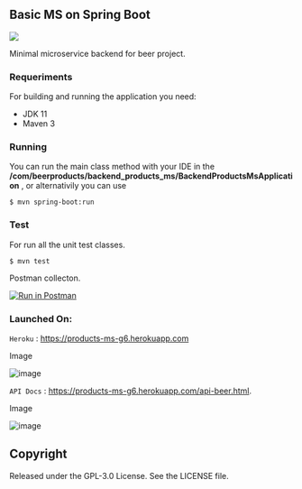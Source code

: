 ## Basic MS on Spring Boot

![](https://img.shields.io/swagger/valid/3.0?specUrl=https%3A%2F%2Fproducts-ms-g6.herokuapp.com%2Fapi-docs)

<p>Minimal microservice backend for beer project.</p>

### Requeriments

For building and running the application you need:

* JDK 11
* Maven 3

### Running

You can run the main class method with your IDE in the **/com/beerproducts/backend_products_ms/BackendProductsMsApplication** , or alternativily you can use

`$ mvn spring-boot:run`

### Test

For run all the unit test classes.

`$ mvn test`

Postman collecton.

[![Run in Postman](https://run.pstmn.io/button.svg)](https://www.postman.com/lively-crater-731126/workspace/backend-ms-spring)

### Launched On: 

`Heroku` : <https://products-ms-g6.herokuapp.com>

Image

![image](https://drive.google.com/uc?export=view&id=1UmuIELZ7rLJDYvyzIbtniZT_AzSdznmR)


`API Docs` : <https://products-ms-g6.herokuapp.com/api-beer.html>.

Image

![image](https://drive.google.com/uc?export=view&id=1stbCRheMQUBWKnLrd5fgEmkACXxM8mq8)


## Copyright

Released under the GPL-3.0 License. See the LICENSE file.
